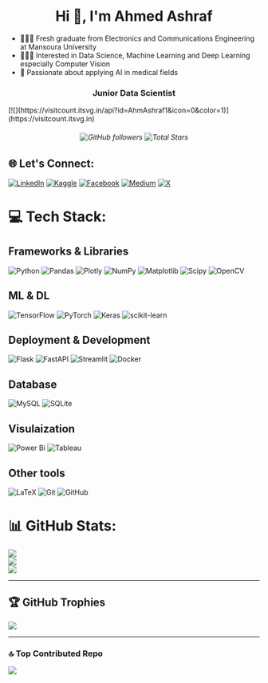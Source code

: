 # <h1 align="center">Hi 👋, I'm Ahmed Ashraf </h1>


- 👨🏻‍🎓 Fresh graduate from Electronics and Communications Engineering at Mansoura University <br>
- 👨🏻‍💻 Interested in Data Science, Machine Learning and Deep Learning especially Computer Vision<br>
- 💬 Passionate about applying AI in medical fields

<h3 align="center">Junior Data Scientist</h3>
[![](https://visitcount.itsvg.in/api?id=AhmAshraf1&icon=0&color=1)](https://visitcount.itsvg.in)
 <h6 align="center"> <img alt="GitHub followers" src="https://img.shields.io/github/followers/AhmAshraf1?label=Followers&style=social"> <img src="https://img.shields.io/github/stars/AhmAshraf1?label=Stars" alt="Total Stars">
</h6>

## 🌐 Let's Connect:
[![LinkedIn](https://img.shields.io/badge/LinkedIn-%230077B5.svg?logo=linkedin&style=for-the-badge&logoColor=white)](https://linkedin.com/in/ahm-ashraf)
[![Kaggle](https://img.shields.io/badge/Kaggle-%2320BEFF.svg?logo=Kaggle&style=for-the-badge&logoColor=white)](https://www.kaggle.com/ahmedashrafhelmi)
[![Facebook](https://img.shields.io/badge/Facebook-%231877F2.svg?logo=Facebook&style=for-the-badge&logoColor=white)](https://facebook.com/Ahm.Ashraf1)
[![Medium](https://img.shields.io/badge/Medium-12100E?logo=medium&style=for-the-badge&logoColor=white)](https://medium.com/@ahmedhelmy387)
[![X](https://img.shields.io/badge/X-black.svg?logo=X&style=for-the-badge&logoColor=white)](https://x.com/HELMY73166987)


# 💻 Tech Stack:

## Frameworks & Libraries
![Python](https://img.shields.io/badge/python-3670A0?style=for-the-badge&logo=python&logoColor=ffdd54)   ![Pandas](https://img.shields.io/badge/pandas-%23150458.svg?style=for-the-badge&logo=pandas&logoColor=white) ![Plotly](https://img.shields.io/badge/Plotly-%233F4F75.svg?style=for-the-badge&logo=plotly&logoColor=white)  ![NumPy](https://img.shields.io/badge/numpy-%23013243.svg?style=for-the-badge&logo=numpy&logoColor=white) ![Matplotlib](https://img.shields.io/badge/Matplotlib-%23ffffff.svg?style=for-the-badge&logo=Matplotlib&logoColor=black)  ![Scipy](https://img.shields.io/badge/SciPy-%230C55A5.svg?style=for-the-badge&logo=scipy&logoColor=%white) ![OpenCV](https://img.shields.io/badge/opencv-%23white.svg?style=for-the-badge&logo=opencv&logoColor=white)

## ML & DL
![TensorFlow](https://img.shields.io/badge/TensorFlow-%23FF6F00.svg?style=for-the-badge&logo=TensorFlow&logoColor=white) ![PyTorch](https://img.shields.io/badge/PyTorch-%23EE4C2C.svg?style=for-the-badge&logo=PyTorch&logoColor=white) ![Keras](https://img.shields.io/badge/Keras-%23D00000.svg?style=for-the-badge&logo=Keras&logoColor=white) ![scikit-learn](https://img.shields.io/badge/scikit--learn-%23F7931E.svg?style=for-the-badge&logo=scikit-learn&logoColor=white)
## Deployment & Development
 ![Flask](https://img.shields.io/badge/flask-%23000.svg?style=for-the-badge&logo=flask&logoColor=white) ![FastAPI](https://img.shields.io/badge/FastAPI-005571?style=for-the-badge&logo=fastapi)
![Streamlit](https://img.shields.io/badge/Streamlit-FF4B4B?style=for-the-badge&logo=streamlit&logoColor=white)
 ![Docker](https://img.shields.io/badge/docker-%230db7ed.svg?style=for-the-badge&logo=docker&logoColor=white) 
## Database
![MySQL](https://img.shields.io/badge/mysql-4479A1.svg?style=for-the-badge&logo=mysql&logoColor=white) ![SQLite](https://img.shields.io/badge/sqlite-%2307405e.svg?style=for-the-badge&logo=sqlite&logoColor=white)

## Visulaization
![Power Bi](https://img.shields.io/badge/power_bi-F2C811?style=for-the-badge&logo=powerbi&logoColor=black)
![Tableau](https://img.shields.io/badge/Tableau-E97627?style=for-the-badge&logo=Tableau&logoColor=white)

## Other tools
![LaTeX](https://img.shields.io/badge/latex-%23008080.svg?style=for-the-badge&logo=latex&logoColor=white) ![Git](https://img.shields.io/badge/git-%23F05033.svg?style=for-the-badge&logo=git&logoColor=white) ![GitHub](https://img.shields.io/badge/github-%23121011.svg?style=for-the-badge&logo=github&logoColor=white)


# 📊 GitHub Stats:
![](https://github-readme-stats.vercel.app/api?username=AhmAshraf1&theme=dark&hide_border=false&include_all_commits=false&count_private=false)<br/>
![](https://github-readme-streak-stats.herokuapp.com/?user=AhmAshraf1&theme=dark&hide_border=false)<br/>
![](https://github-readme-stats.vercel.app/api/top-langs/?username=AhmAshraf1&theme=dark&hide_border=false&include_all_commits=false&count_private=false&layout=compact)

---
## 🏆 GitHub Trophies
![](https://github-profile-trophy.vercel.app/?username=AhmAshraf1&theme=transparent&no-frame=false&no-bg=false&margin-w=4)

---
### 🔝 Top Contributed Repo
![](https://github-contributor-stats.vercel.app/api?username=AhmAshraf1&limit=5&theme=transparent&combine_all_yearly_contributions=true)

